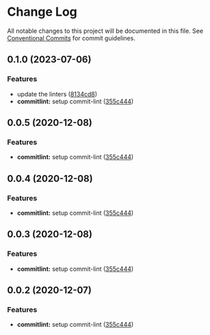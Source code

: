 # Change Log

All notable changes to this project will be documented in this file.
See [Conventional Commits](https://conventionalcommits.org) for commit guidelines.

## 0.1.0 (2023-07-06)

### Features

- update the linters ([8134cd8](https://github.com/garfieldduck/config-fe/commit/8134cd8e13747e168260845edb6463a644be3f72))
- **commitlint:** setup commit-lint ([355c444](https://github.com/garfieldduck/config-fe/commit/355c444f92ffec0e49357c1a9c96d88df51f93c6))

## 0.0.5 (2020-12-08)

### Features

- **commitlint:** setup commit-lint ([355c444](https://github.com/garfieldduck/config-fe/commit/355c444f92ffec0e49357c1a9c96d88df51f93c6))

## 0.0.4 (2020-12-08)

### Features

- **commitlint:** setup commit-lint ([355c444](https://github.com/garfieldduck/config-fe/commit/355c444f92ffec0e49357c1a9c96d88df51f93c6))

## 0.0.3 (2020-12-08)

### Features

- **commitlint:** setup commit-lint ([355c444](https://github.com/garfieldduck/config-fe/commit/355c444f92ffec0e49357c1a9c96d88df51f93c6))

## 0.0.2 (2020-12-07)

### Features

- **commitlint:** setup commit-lint ([355c444](https://github.com/garfieldduck/config-fe/commit/355c444f92ffec0e49357c1a9c96d88df51f93c6))
